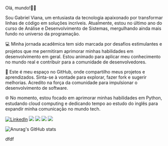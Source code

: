 Olá, mundo!👋🏽

Sou Gabriel Viana, um entusiasta da tecnologia apaixonado por transformar linhas de código em soluções incríveis. Atualmente, estou no último ano do curso de Análise e Desenvolvimento de Sistemas, mergulhando ainda mais fundo no universo da programação.

💻 Minha jornada acadêmica tem sido marcada por desafios estimulantes e projetos que me permitiram aprimorar minhas habilidades em desenvolvimento em geral. Estou animado para aplicar meu conhecimento no mundo real e contribuir para a comunidade de desenvolvedores.

🚀 Este é meu espaço no GitHub, onde compartilho meus projetos e aprendizados. Sinta-se à vontade para explorar, fazer fork e sugerir melhorias. Acredito na força da comunidade para impulsionar o desenvolvimento de software.

🌐 No momento, estou focado em aprimorar minhas habilidades em Python, estudando cloud computing e dedicando tempo ao estudo do inglês para expandir minha comunicação no mundo tech.

[![Linkedln](https://img.shields.io/badge/LinkedIn-0077B5?style=for-the-badge&logo=linkedin&logoColor=white)](https://www.linkedin.com/in/gabriel-viana-cunha/)
[![](https://img.shields.io/badge/Python-3776AB?style=for-the-badge&logo=python&logoColor=white)](#)
[![](https://img.shields.io/badge/JavaScript-F7DF1E?style=for-the-badge&logo=javascript&logoColor=black)](#)
[![](https://img.shields.io/badge/Amazon_AWS-232F3E?style=for-the-badge&logo=amazon-aws&logoColor=white)](#)
[![](https://img.shields.io/badge/Microsoft_Excel-217346?style=for-the-badge&logo=microsoft-excel&logoColor=white)](#)


![Anurag's GitHub stats](https://github-readme-stats.vercel.app/api?username=vianagabriel&show_icons=true&bg_color=00000000)

dfdf
